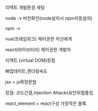 리액트 개발환경 세팅

node -v  버전확인(node설치시 npm자동설치)

npm -v 

vue(프레임워크) 제어권한 자신에게

react(라이브러리) 제어권한 개발자

리액트 (virtual DOM)장점

빠업데이트,렌더링속도

jsx = js확장문법

장점: 코드간결,Injection Attacks보안위협줄임

react_element = react구성 가장작은 블록

